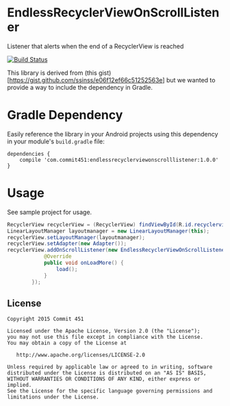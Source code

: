 # EndlessRecyclerViewOnScrollListener
Listener that alerts when the end of a RecyclerView is reached

[![Build Status](https://travis-ci.org/Commit451/EndlessRecyclerViewOnScrollListener.svg?branch=master)](https://travis-ci.org/Commit451/EndlessRecyclerViewOnScrollListener)

This library is derived from (this gist)[https://gist.github.com/ssinss/e06f12ef66c51252563e] but we wanted to provide a way to include the dependency in Gradle.

# Gradle Dependency
Easily reference the library in your Android projects using this dependency in your module's `build.gradle` file:

```Gradle
dependencies {
    compile 'com.commit451:endlessrecyclerviewonscrolllistener:1.0.0'
}
```

# Usage
See sample project for usage.
```java
RecyclerView recyclerView = (RecyclerView) findViewById(R.id.recyclerview);
LinearLayoutManager layoutmanager = new LinearLayoutManager(this);
recyclerView.setLayoutManager(layoutmanager);
recyclerView.setAdapter(new Adapter());
recyclerView.addOnScrollListener(new EndlessRecyclerViewOnScrollListener(linearLayoutManager) {
            @Override
            public void onLoadMore() {
                load();
            }
        });
```

License
--------

    Copyright 2015 Commit 451

    Licensed under the Apache License, Version 2.0 (the "License");
    you may not use this file except in compliance with the License.
    You may obtain a copy of the License at

       http://www.apache.org/licenses/LICENSE-2.0

    Unless required by applicable law or agreed to in writing, software
    distributed under the License is distributed on an "AS IS" BASIS,
    WITHOUT WARRANTIES OR CONDITIONS OF ANY KIND, either express or implied.
    See the License for the specific language governing permissions and
    limitations under the License.
